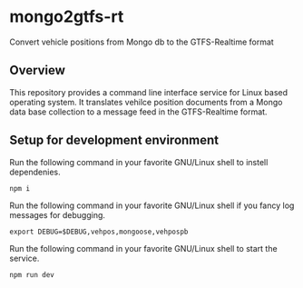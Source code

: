 # mongo2gtfs-rt
Convert vehicle positions from Mongo db to the GTFS-Realtime format

## Overview
This repository provides a command line interface service for Linux based operating system. It translates vehilce position documents from a Mongo data base collection to a message feed in the GTFS-Realtime format.

## Setup for development environment
Run the following command in your favorite GNU/Linux shell to instell dependenies.
```
npm i
```
Run the following command in your favorite GNU/Linux shell if you fancy log messages for debugging.
```
export DEBUG=$DEBUG,vehpos,mongoose,vehpospb
```
Run the following command in your favorite GNU/Linux shell to start the service.
```
npm run dev
```

